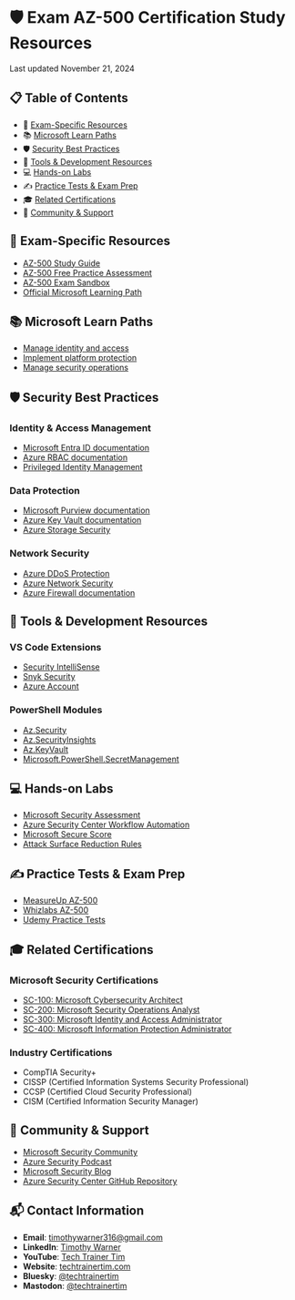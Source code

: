 # 🛡️ Exam AZ-500 Certification Study Resources

Last updated November 21, 2024

## 📋 Table of Contents
- 🎯 [Exam-Specific Resources](#exam-specific-resources)
- 📚 [Microsoft Learn Paths](#microsoft-learn-paths)
- 🛡️ [Security Best Practices](#security-best-practices)
- 🔧 [Tools & Development Resources](#tools--development-resources)
- 💻 [Hands-on Labs](#hands-on-labs)
- ✍️ [Practice Tests & Exam Prep](#practice-tests--exam-prep)
- 🎓 [Related Certifications](#related-certifications)
- 📱 [Community & Support](#community--support)

## 🎯 Exam-Specific Resources
- [AZ-500 Study Guide](https://learn.microsoft.com/en-us/credentials/certifications/resources/study-guides/az-500)
- [AZ-500 Free Practice Assessment](https://learn.microsoft.com/en-us/credentials/certifications/azure-security-engineer/practice/assessment?assessment-type=practice)
- [AZ-500 Exam Sandbox](https://aka.ms/examdemo)
- [Official Microsoft Learning Path](https://learn.microsoft.com/en-us/training/courses/az-500t00)

## 📚 Microsoft Learn Paths
- [Manage identity and access](https://learn.microsoft.com/en-us/training/paths/manage-identity-access/)
- [Implement platform protection](https://learn.microsoft.com/en-us/training/paths/implement-platform-protection/)
- [Manage security operations](https://learn.microsoft.com/en-us/training/paths/manage-security-operations/)

## 🛡️ Security Best Practices
### Identity & Access Management
- [Microsoft Entra ID documentation](https://learn.microsoft.com/en-us/entra/identity/)
- [Azure RBAC documentation](https://learn.microsoft.com/en-us/azure/role-based-access-control/)
- [Privileged Identity Management](https://learn.microsoft.com/en-us/entra/id-governance/privileged-identity-management/)

### Data Protection
- [Microsoft Purview documentation](https://learn.microsoft.com/en-us/purview/)
- [Azure Key Vault documentation](https://learn.microsoft.com/en-us/azure/key-vault/)
- [Azure Storage Security](https://learn.microsoft.com/en-us/azure/storage/common/storage-security-guide)

### Network Security
- [Azure DDoS Protection](https://learn.microsoft.com/en-us/azure/ddos-protection/)
- [Azure Network Security](https://learn.microsoft.com/en-us/azure/security/fundamentals/network-overview)
- [Azure Firewall documentation](https://learn.microsoft.com/en-us/azure/firewall/)

## 🔧 Tools & Development Resources
### VS Code Extensions
- [Security IntelliSense](https://marketplace.visualstudio.com/items?itemName=azsdktm.SecurityIntelliSense)
- [Snyk Security](https://marketplace.visualstudio.com/items?itemName=snyk-security.snyk-vulnerability-scanner)
- [Azure Account](https://marketplace.visualstudio.com/items?itemName=ms-vscode.azure-account)

### PowerShell Modules
- [Az.Security](https://www.powershellgallery.com/packages/Az.Security)
- [Az.SecurityInsights](https://www.powershellgallery.com/packages/Az.SecurityInsights)
- [Az.KeyVault](https://www.powershellgallery.com/packages/Az.KeyVault)
- [Microsoft.PowerShell.SecretManagement](https://www.powershellgallery.com/packages/Microsoft.PowerShell.SecretManagement)

## 💻 Hands-on Labs
- [Microsoft Security Assessment](https://www.microsoft.com/en-us/security/business/security-assessment)
- [Azure Security Center Workflow Automation](https://learn.microsoft.com/en-us/azure/defender-for-cloud/workflow-automation)
- [Microsoft Secure Score](https://security.microsoft.com/securescore)
- [Attack Surface Reduction Rules](https://learn.microsoft.com/en-us/microsoft-365/security/defender-endpoint/attack-surface-reduction)

## ✍️ Practice Tests & Exam Prep
- [MeasureUp AZ-500](https://www.measureup.com/az-500-microsoft-azure-security-technologies.html)
- [Whizlabs AZ-500](https://www.whizlabs.com/microsoft-azure-certification-az-500/)
- [Udemy Practice Tests](https://www.udemy.com/topic/microsoft-az-500/)

## 🎓 Related Certifications
### Microsoft Security Certifications
- [SC-100: Microsoft Cybersecurity Architect](https://learn.microsoft.com/en-us/credentials/certifications/cybersecurity-architect-expert/)
- [SC-200: Microsoft Security Operations Analyst](https://learn.microsoft.com/en-us/credentials/certifications/security-operations-analyst/)
- [SC-300: Microsoft Identity and Access Administrator](https://learn.microsoft.com/en-us/credentials/certifications/identity-and-access-administrator/)
- [SC-400: Microsoft Information Protection Administrator](https://learn.microsoft.com/en-us/credentials/certifications/information-protection-administrator/)

### Industry Certifications
- CompTIA Security+
- CISSP (Certified Information Systems Security Professional)
- CCSP (Certified Cloud Security Professional)
- CISM (Certified Information Security Manager)

## 📱 Community & Support
- [Microsoft Security Community](https://techcommunity.microsoft.com/t5/security-compliance-and-identity/ct-p/SecurityComplianceandIdentity)
- [Azure Security Podcast](https://azsecuritypodcast.net/)
- [Microsoft Security Blog](https://www.microsoft.com/security/blog/)
- [Azure Security Center GitHub Repository](https://github.com/Azure/Azure-Security-Center)

## 📬 Contact Information
- **Email**: [timothywarner316@gmail.com](mailto:timothywarner316@gmail.com)
- **LinkedIn**: [Timothy Warner](https://www.linkedin.com/in/timothywarner/)
- **YouTube**: [Tech Trainer Tim](https://www.youtube.com/channel/UCim7PFtynyPuzMHtbNyYOXA)
- **Website**: [techtrainertim.com](https://techtrainertim.com)
- **Bluesky**: [@techtrainertim](https://bsky.app/profile/techtrainertim.bsky.social)
- **Mastodon**: [@techtrainertim](https://mastodon.social/@techtrainertim)